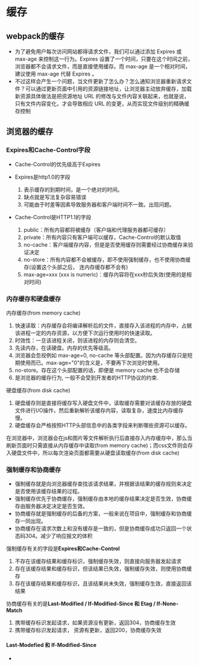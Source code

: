 # 缓存

## webpack的缓存

* 为了避免用户每次访问网站都得请求文件，我们可以通过添加 Expires 或 max-age 来控制这一行为。Expires 设置了一个时间，只要在这个时间之前，浏览器都不会请求文件，而是直接使用缓存。而 max-age 是一个相对时间，建议使用 max-age 代替 Expires 。
* 不过这样会产生一个问题，当文件更新了怎么办？怎么通知浏览器重新请求文件？可以通过更新页面中引用的资源链接地址，让浏览器主动放弃缓存，加载新资源具体做法是把资源地址 URL 的修改与文件内容关联起来，也就是说，只有文件内容变化，才会导致相应 URL 的变更，从而实现文件级别的精确缓存控制

## 浏览器的缓存

### Expires和Cache-Control字段

* Cache-Control的优先级高于Expires

* Expires是http1.0的字段

  1. 表示缓存的到期时间，是一个绝对的时间。
  2. 缺点就是写法复杂容易错误
  3. 可能由于时差等因素导致服务器和客户端时间不一致。出现问题。

* Cache-Control是HTTP1.1的字段

  1. public：所有内容都将被缓存（客户端和代理服务器都可缓存）
  2. private：所有内容只有客户端可以缓存，Cache-Control的默认取值
  3. no-cache：客户端缓存内容，但是是否使用缓存则需要经过协商缓存来验证决定
  4. no-store：所有内容都不会被缓存，即不使用强制缓存，也不使用协商缓存(设置这个头部之后， 连内存缓存都不会有)
  5. max-age=xxx (xxx is numeric)：缓存内容将在xxx秒后失效(使用的是相对时间)

### 内存缓存和硬盘缓存

内存缓存(from memory cache)

  1. 快速读取：内存缓存会将编译解析后的文件，直接存入该进程的内存中，占据该进程一定的内存资源，以方便下次运行使用时的快速读取。
  2. 时效性：一旦该进程关闭，则该进程的内存则会清空。
  3. 先读内存，在读硬盘。内存的优先等级高。
  4. 浏览器会忽视例如 max-age=0, no-cache 等头部配置。因为内存缓存只是短期使用而已。max-age="0"的含义是，不要再下次浏览时使用。
  5. no-store。存在这个头部配置的话，即便是 memory cache 也不会存储
  6. 是浏览器的缓存行为, 一般不会受到开发者的HTTP协议的约束.

硬盘缓存(from disk cache)

  1. 硬盘缓存则是直接将缓存写入硬盘文件中，读取缓存需要对该缓存存放的硬盘文件进行I/O操作，然后重新解析该缓存内容，读取复杂，速度比内存缓存慢。
  2. 硬盘缓存会严格按照HTTP头部信息中的各类字段来判断哪些资源可以缓存。

在浏览器中，浏览器会在js和图片等文件解析执行后直接存入内存缓存中，那么当刷新页面时只需直接从内存缓存中读取(from memory cache)；而css文件则会存入硬盘文件中，所以每次渲染页面都需要从硬盘读取缓存(from disk cache)

### 强制缓存和协商缓存

* 强制缓存就是向浏览器缓存查找该请求结果，并根据该结果的缓存规则来决定是否使用该缓存结果的过程。
* 强制缓存优先于协商缓存，强制缓存由本地的缓存结果决定是否生效，协商缓存由服务器决定决定是否生效。
* 协商缓存就是强制缓存的后备的方案，一般来说在项目中，强制缓存和协商缓存一同出现。
* 协商缓存在请求次数上和没有缓存是一致的，但是协商缓存成功只返回一个状态码304。减少了响应报文的体积

强制缓存有关的字段是**Expires和Cache-Control**

1. 不存在该缓存结果和缓存标识，强制缓存失效，则直接向服务器发起请求
2. 存在该缓存结果和缓存标识，但该结果已失效，强制缓存失效，则使用协商缓存
3. 存在该缓存结果和缓存标识，且该结果尚未失效，强制缓存生效，直接返回该结果

协商缓存有关的是**Last-Modified / If-Modified-Since 和 Etag / If-None-Match**

  1. 携带缓存标识发起请求，如果资源没有更新，返回304，协商缓存生效
  2. 携带缓存标识发起请求， 资源有更新，返回200，协商缓存失效

#### Last-Modefied 和 If-Modified-Since

* 
